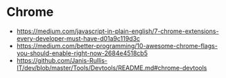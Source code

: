 # Chrome

* https://medium.com/javascript-in-plain-english/7-chrome-extensions-every-developer-must-have-d01a9c119d3c
* https://medium.com/better-programming/10-awesome-chrome-flags-you-should-enable-right-now-2684e4518cb5
* https://github.com/Janis-Rullis-IT/dev/blob/master/Tools/Devtools/README.md#chrome-devtools

